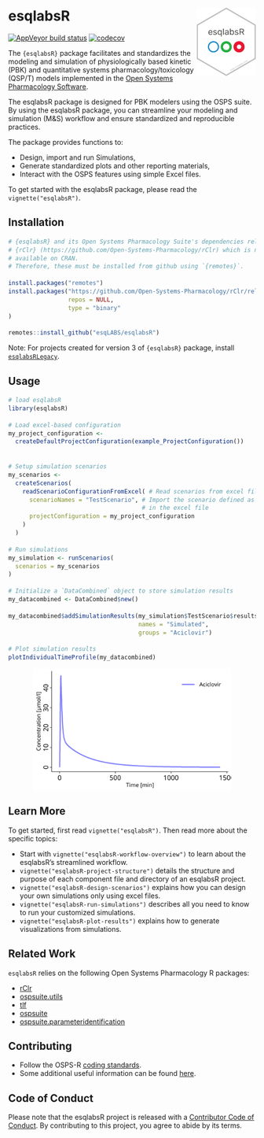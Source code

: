 
<!-- README.md is generated from README.Rmd. Please edit that file -->

# esqlabsR <a href="https://esqlabs.github.io/esqlabsR"><img src="man/figures/logo.png" align="right" width="120" /></a>

<!-- badges: start -->

[![AppVeyor build
status](https://ci.appveyor.com/api/projects/status/github/esqlabs/esqlabsr?branch=develop&svg=true)](https://ci.appveyor.com/project/StephanSchaller/esqlabsr/branch/develop)
[![codecov](https://codecov.io/gh/esqlabs/esqlabsr/branch/develop/graph/badge.svg)](https://codecov.io/gh/esqlabs/esqlabsr)

<!-- badges: end -->

The `{esqlabsR}` package facilitates and standardizes the modeling and
simulation of physiologically based kinetic (PBK) and quantitative
systems pharmacology/toxicology (QSP/T) models implemented in the [Open
Systems Pharmacology
Software](https://www.open-systems-pharmacology.org/).

The esqlabsR package is designed for PBK modelers using the OSPS suite.
By using the esqlabsR package, you can streamline your modeling and
simulation (M&S) workflow and ensure standardized and reproducible
practices.

The package provides functions to:

- Design, import and run Simulations,
- Generate standardized plots and other reporting materials,
- Interact with the OSPS features using simple Excel files.

To get started with the esqlabsR package, please read the
`vignette("esqlabsR")`.

## Installation

``` r
# {esqlabsR} and its Open Systems Pharmacology Suite's dependencies relies on
# {rClr} (https://github.com/Open-Systems-Pharmacology/rClr) which is not
# available on CRAN.
# Therefore, these must be installed from github using `{remotes}`.

install.packages("remotes")
install.packages("https://github.com/Open-Systems-Pharmacology/rClr/releases/download/v0.9.2/rClr_0.9.2.zip",
                 repos = NULL,
                 type = "binary"
)

remotes::install_github("esqLABS/esqlabsR")
```

Note: For projects created for version 3 of `{esqlabsR}` package, install
[`esqlabsRLegacy`](https://github.com/esqLABS/esqlabsRLegacy).

## Usage

``` r
# load esqlabsR
library(esqlabsR)

# Load excel-based configuration
my_project_configuration <- 
  createDefaultProjectConfiguration(example_ProjectConfiguration())


# Setup simulation scenarios
my_scenarios <- 
  createScenarios(
    readScenarioConfigurationFromExcel( # Read scenarios from excel file
      scenarioNames = "TestScenario", # Import the scenario defined as "TestScenario" 
                                      # in the excel file
      projectConfiguration = my_project_configuration
    )
  )

# Run simulations
my_simulation <- runScenarios(
  scenarios = my_scenarios
)

# Initialize a `DataCombined` object to store simulation results
my_datacombined <- DataCombined$new()

my_datacombined$addSimulationResults(my_simulation$TestScenario$results,
                                     names = "Simulated",
                                     groups = "Aciclovir")

# Plot simulation results
plotIndividualTimeProfile(my_datacombined)
```

<img src="man/figures/README-unnamed-chunk-4-1.png" width="80%" style="display: block; margin: auto;" />

## Learn More

To get started, first read `vignette("esqlabsR")`. Then read more about
the specific topics:

- Start with `vignette("esqlabsR-workflow-overview")` to learn about the
  esqlabsR’s streamlined workflow.
- `vignette("esqlabsR-project-structure")` details the structure and
  purpose of each component file and directory of an esqlabsR project.
- `vignette("esqlabsR-design-scenarios")` explains how you can design
  your own simulations only using excel files.
- `vignette("esqlabsR-run-simulations")` describes all you need to know
  to run your customized simulations.
- `vignette("esqlabsR-plot-results")` explains how to generate
  visualizations from simulations.

## Related Work

`esqlabsR` relies on the following Open Systems Pharmacology R packages:

- [rClr](https://github.com/Open-Systems-Pharmacology/rClr/)
- [ospsuite.utils](https://github.com/Open-Systems-Pharmacology/OSPSuite.RUtils)
- [tlf](https://github.com/Open-Systems-Pharmacology/TLF-Library)
- [ospsuite](https://github.com/Open-Systems-Pharmacology/OSPSuite-R)
- [ospsuite.parameteridentification](https://github.com/Open-Systems-Pharmacology/OSPSuite.ParameterIdentification)

## Contributing

- Follow the OSPS-R [coding
  standards](https://github.com/Open-Systems-Pharmacology/Suite/blob/develop/CODING_STANDARDS_R.md).
- Some additional useful information can be found
  [here](https://github.com/Open-Systems-Pharmacology/OSPSuite-R/wiki/Developer-How-To's).

## Code of Conduct

Please note that the esqlabsR project is released with a [Contributor
Code of
Conduct](https://contributor-covenant.org/version/2/0/CODE_OF_CONDUCT.html).
By contributing to this project, you agree to abide by its terms.
